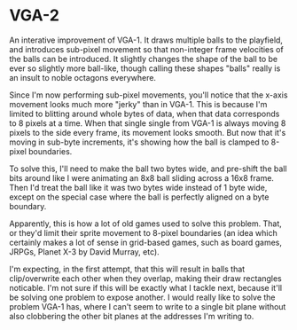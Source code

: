 # VGA-2

An interative improvement of VGA-1. It draws multiple balls to the playfield, and introduces sub-pixel movement so that non-integer frame velocities of the balls can be introduced. It slightly changes the shape of the ball to be ever so slightly more ball-like, though calling these shapes "balls" really is an insult to noble octagons everywhere.

Since I'm now performing sub-pixel movements, you'll notice that the x-axis movement looks much more "jerky" than in VGA-1. This is because I'm limited to blitting around whole bytes of data, when that data corresponds to 8 pixels at a time. When that single single from VGA-1 is always moving 8 pixels to the side every frame, its movement looks smooth. But now that it's moving in sub-byte increments, it's showing how the ball is clamped to 8-pixel boundaries.

To solve this, I'll need to make the ball two bytes wide, and pre-shift the ball bits around like I were animating an 8x8 ball sliding across a 16x8 frame. Then I'd treat the ball like it was two bytes wide instead of 1 byte wide, except on the special case where the ball is perfectly aligned on a byte boundary.

Apparently, this is how a lot of old games used to solve this problem. That, or they'd limit their sprite movement to 8-pixel boundaries (an idea which certainly makes a lot of sense in grid-based games, such as board games, JRPGs, Planet X-3 by David Murray, etc).

I'm expecting, in the first attempt, that this will result in balls that clip/overwrite each other when they overlap, making their draw rectangles noticable. I'm not sure if this will be exactly what I tackle next, because it'll be solving one problem to expose another. I would really like to solve the problem VGA-1 has, where I can't seem to write to a single bit plane without also clobbering the other bit planes at the addresses I'm writing to.
